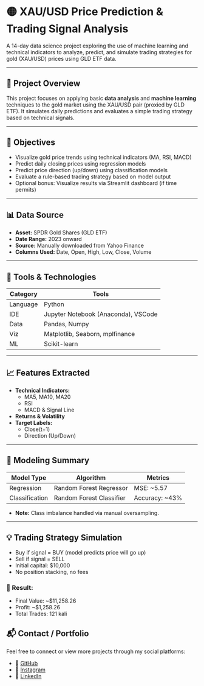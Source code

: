 # 🟡 XAU/USD Price Prediction & Trading Signal Analysis

A 14-day data science project exploring the use of machine learning and technical indicators to analyze, predict, and simulate trading strategies for gold (XAU/USD) prices using GLD ETF data.

---

## 📌 Project Overview

This project focuses on applying basic **data analysis** and **machine learning** techniques to the gold market using the XAU/USD pair (proxied by GLD ETF). It simulates daily predictions and evaluates a simple trading strategy based on technical signals.

---

## 🎯 Objectives

- Visualize gold price trends using technical indicators (MA, RSI, MACD)
- Predict daily closing prices using regression models
- Predict price direction (up/down) using classification models
- Evaluate a rule-based trading strategy based on model output
- Optional bonus: Visualize results via Streamlit dashboard (if time permits)

---

## 📊 Data Source

- **Asset:** SPDR Gold Shares (GLD ETF)  
- **Date Range:** 2023 onward  
- **Source:** Manually downloaded from Yahoo Finance  
- **Columns Used:** Date, Open, High, Low, Close, Volume

---

## 🧰 Tools & Technologies

| Category | Tools |
|---------|-------|
| Language | Python |
| IDE      | Jupyter Notebook (Anaconda), VSCode |
| Data     | Pandas, Numpy |
| Viz      | Matplotlib, Seaborn, mplfinance |
| ML       | Scikit-learn |

---

## 📈 Features Extracted

- **Technical Indicators:**
  - MA5, MA10, MA20
  - RSI
  - MACD & Signal Line
- **Returns & Volatility**
- **Target Labels:**
  - Close(t+1)
  - Direction (Up/Down)

---

## 🤖 Modeling Summary

| Model Type | Algorithm | Metrics |
|------------|-----------|---------|
| Regression | Random Forest Regressor | MSE: ~5.57 |
| Classification | Random Forest Classifier | Accuracy: ~43% |

- **Note:** Class imbalance handled via manual oversampling.

---

## 💡 Trading Strategy Simulation

- Buy if signal = BUY (model predicts price will go up)
- Sell if signal = SELL
- Initial capital: $10,000
- No position stacking, no fees

### 🧾 Result:
- Final Value: ~$11,258.26
- Profit: ~$1,258.26
- Total Trades: 121 kali

## 📬 Contact / Portfolio

Feel free to connect or view more projects through my social platforms:

- 🐙 [GitHub](https://github.com/cacastudymarket)
- 📸 [Instagram](https://instagram.com/cahyaratry__)
- 💼 [LinkedIn](https://linkedin.com/in/cahyaratrilukitaputri)

